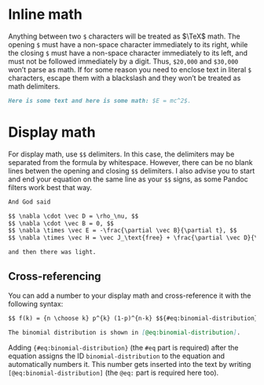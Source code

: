 # Inline math

Anything between two `$` characters will be treated as $\TeX$ math. The opening `$` must have a non-space character immediately to its right, while the closing `$` must have a non-space character immediately to its left, and must not be followed immediately by a digit. Thus, `$20,000` and `$30,000` won’t parse as math. If for some reason you need to enclose text in literal `$` characters, escape them with a blackslash and they won’t be treated as math delimiters.

```markdown
Here is some text and here is some math: $E = mc^2$.
```

# Display math

For display math, use `$$` delimiters. In this case, the delimiters may be separated from the formula by whitespace. However, there can be no blank lines betwen the opening and closing `$$` delimiters. I also advise you to start and end your equation on the same line as your `$$` signs, as some Pandoc filters work best that way.

```markdown
And God said

$$ \nabla \cdot \vec D = \rho_\nu, $$
$$ \nabla \cdot \vec B = 0, $$
$$ \nabla \times \vec E = -\frac{\partial \vec B}{\partial t}, $$
$$ \nabla \times \vec H = \vec J_\text{free} + \frac{\partial \vec D}{\partial t}, $$

and then there was light.
```

## Cross-referencing

You can add a number to your display math and cross-reference it with the following syntax:

```markdown
$$ f(k) = {n \choose k} p^{k} (1-p)^{n-k} $${#eq:binomial-distribution}

The binomial distribution is shown in [@eq:binomial-distribution].
```

Adding `{#eq:binomial-distribution}` (the `#eq` part is required) after the equation assigns the ID `binomial-distribution` to the equation and automatically numbers it. This number gets inserted into the text by writing `[@eq:binomial-distribution]` (the `@eq:` part is required here too).
